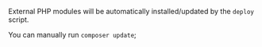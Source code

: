 External PHP modules will be automatically installed/updated by the `deploy` script.

You can manually run `composer update`;
